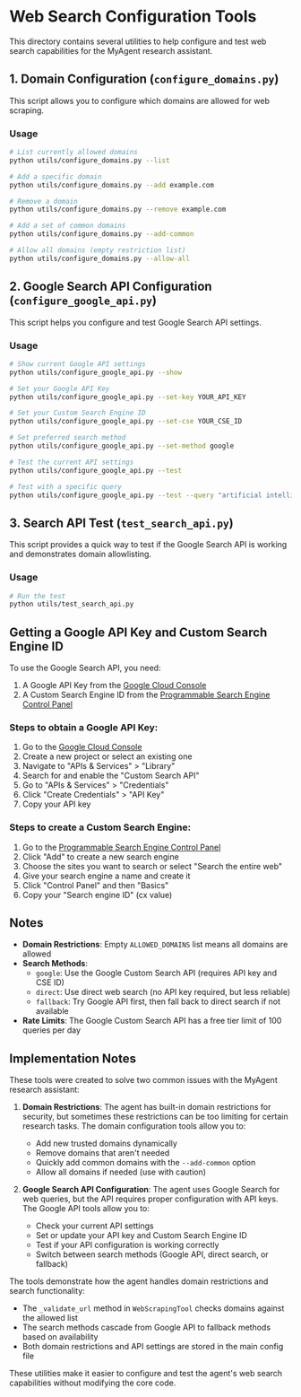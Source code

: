 # Web Search Configuration Tools

This directory contains several utilities to help configure and test web search capabilities for the MyAgent research assistant.

## 1. Domain Configuration (`configure_domains.py`)

This script allows you to configure which domains are allowed for web scraping.

### Usage

```bash
# List currently allowed domains
python utils/configure_domains.py --list

# Add a specific domain
python utils/configure_domains.py --add example.com

# Remove a domain
python utils/configure_domains.py --remove example.com

# Add a set of common domains
python utils/configure_domains.py --add-common

# Allow all domains (empty restriction list)
python utils/configure_domains.py --allow-all
```

## 2. Google Search API Configuration (`configure_google_api.py`)

This script helps you configure and test Google Search API settings.

### Usage

```bash
# Show current Google API settings
python utils/configure_google_api.py --show

# Set your Google API Key
python utils/configure_google_api.py --set-key YOUR_API_KEY

# Set your Custom Search Engine ID
python utils/configure_google_api.py --set-cse YOUR_CSE_ID

# Set preferred search method
python utils/configure_google_api.py --set-method google

# Test the current API settings
python utils/configure_google_api.py --test

# Test with a specific query
python utils/configure_google_api.py --test --query "artificial intelligence"
```

## 3. Search API Test (`test_search_api.py`)

This script provides a quick way to test if the Google Search API is working and demonstrates domain allowlisting.

### Usage

```bash
# Run the test
python utils/test_search_api.py
```

## Getting a Google API Key and Custom Search Engine ID

To use the Google Search API, you need:

1. A Google API Key from the [Google Cloud Console](https://console.cloud.google.com/)
2. A Custom Search Engine ID from the [Programmable Search Engine Control Panel](https://programmablesearchengine.google.com/)

### Steps to obtain a Google API Key:

1. Go to the [Google Cloud Console](https://console.cloud.google.com/)
2. Create a new project or select an existing one
3. Navigate to "APIs & Services" > "Library"
4. Search for and enable the "Custom Search API"
5. Go to "APIs & Services" > "Credentials"
6. Click "Create Credentials" > "API Key"
7. Copy your API key

### Steps to create a Custom Search Engine:

1. Go to the [Programmable Search Engine Control Panel](https://programmablesearchengine.google.com/)
2. Click "Add" to create a new search engine
3. Choose the sites you want to search or select "Search the entire web"
4. Give your search engine a name and create it
5. Click "Control Panel" and then "Basics"
6. Copy your "Search engine ID" (cx value)

## Notes

- **Domain Restrictions**: Empty `ALLOWED_DOMAINS` list means all domains are allowed
- **Search Methods**: 
  - `google`: Use the Google Custom Search API (requires API key and CSE ID)
  - `direct`: Use direct web search (no API key required, but less reliable)
  - `fallback`: Try Google API first, then fall back to direct search if not available
- **Rate Limits**: The Google Custom Search API has a free tier limit of 100 queries per day

## Implementation Notes

These tools were created to solve two common issues with the MyAgent research assistant:

1. **Domain Restrictions**: The agent has built-in domain restrictions for security, but sometimes these restrictions can be too limiting for certain research tasks. The domain configuration tools allow you to:
   - Add new trusted domains dynamically
   - Remove domains that aren't needed
   - Quickly add common domains with the `--add-common` option
   - Allow all domains if needed (use with caution)

2. **Google Search API Configuration**: The agent uses Google Search for web queries, but the API requires proper configuration with API keys. The Google API tools allow you to:
   - Check your current API settings
   - Set or update your API key and Custom Search Engine ID
   - Test if your API configuration is working correctly
   - Switch between search methods (Google API, direct search, or fallback)

The tools demonstrate how the agent handles domain restrictions and search functionality:
- The `_validate_url` method in `WebScrapingTool` checks domains against the allowed list
- The search methods cascade from Google API to fallback methods based on availability
- Both domain restrictions and API settings are stored in the main config file

These utilities make it easier to configure and test the agent's web search capabilities without modifying the core code. 